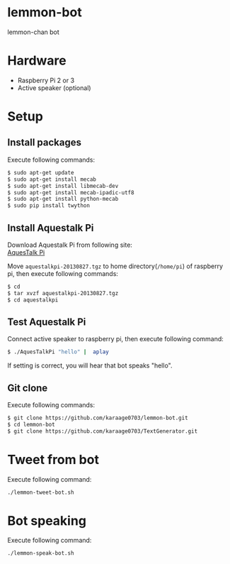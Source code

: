 # lemmon-bot
lemmon-chan bot

# Hardware
- Raspberry Pi 2 or 3
- Active speaker (optional)


# Setup
## Install packages
Execute following commands:
```sh
$ sudo apt-get update
$ sudo apt-get install mecab
$ sudo apt-get install libmecab-dev
$ sudo apt-get install mecab-ipadic-utf8
$ sudo apt-get install python-mecab
$ sudo pip install twython
```

## Install Aquestalk Pi
Download Aquestalk Pi from following site:  
[AquesTalk Pi](http://www.a-quest.com/products/aquestalkpi.html)

Move `aquestalkpi-20130827.tgz` to home directory(`/home/pi`) of raspberry pi, then execute following commands:

```sh
$ cd
$ tar xvzf aquestalkpi-20130827.tgz
$ cd aquestalkpi
```

## Test Aquestalk Pi
Connect active speaker to raspberry pi, then execute following command:
```sh
$ ./AquesTalkPi "hello" |  aplay
```
If setting is correct, you will hear that bot speaks "hello".

## Git clone
Execute following commands:
```sh
$ git clone https://github.com/karaage0703/lemmon-bot.git
$ cd lemmon-bot
$ git clone https://github.com/karaage0703/TextGenerator.git
```

# Tweet from bot
Execute following command:
```sh
./lemmon-tweet-bot.sh
```


# Bot speaking
Execute following command:
```sh
./lemmon-speak-bot.sh
```



